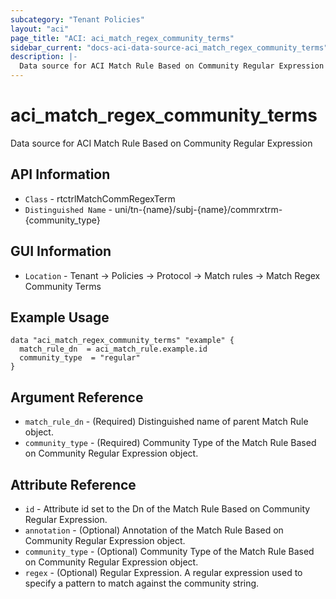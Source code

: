 ```yaml
---
subcategory: "Tenant Policies"
layout: "aci"
page_title: "ACI: aci_match_regex_community_terms"
sidebar_current: "docs-aci-data-source-aci_match_regex_community_terms"
description: |-
  Data source for ACI Match Rule Based on Community Regular Expression
---
```


# aci_match_regex_community_terms #

Data source for ACI Match Rule Based on Community Regular Expression


## API Information ##

* `Class` - rtctrlMatchCommRegexTerm
* `Distinguished Name` - uni/tn-{name}/subj-{name}/commrxtrm-{community_type}

## GUI Information ##

* `Location` - Tenant -> Policies -> Protocol -> Match rules -> Match Regex Community Terms



## Example Usage ##

```hcl
data "aci_match_regex_community_terms" "example" {
  match_rule_dn  = aci_match_rule.example.id
  community_type  = "regular"
}
```

## Argument Reference ##

* `match_rule_dn` - (Required) Distinguished name of parent Match Rule object.
* `community_type` - (Required) Community Type of the Match Rule Based on Community Regular Expression object.

## Attribute Reference ##
* `id` - Attribute id set to the Dn of the Match Rule Based on Community Regular Expression.
* `annotation` - (Optional) Annotation of the Match Rule Based on Community Regular Expression object.
* `community_type` - (Optional) Community Type of the Match Rule Based on Community Regular Expression object.
* `regex` - (Optional) Regular Expression. A regular expression used to specify a pattern to match against the community string.
